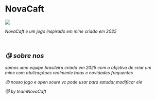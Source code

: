 # NovaCaft

<img src="https://i.postimg.cc/fRRD4Sf3/Picsart-25-03-31-19-22-32-951.jpg">

<i> NovaCaft <i> e um jogo inspirado em mine criado em 
2025 

<br>
 <h2>😘 sobre nos</h2>
 <p>
somos uma equipe brasileira criada em 2025 com o objetivo de criar um mine com atulizaçãoes realmente boas e novidades frequentes 
  
 </p>

 <p>😖 nosso jogo e open soure vc pode usar para estudar,modificar ele</p

 <p>😻 by  teamNovaCaft </p>

